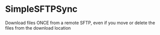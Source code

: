 SimpleSFTPSync
==============

Download files ONCE from a remote SFTP, even if you move or delete the files from the download location
